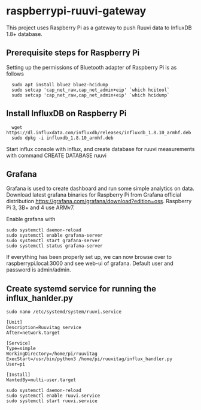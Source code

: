 # raspberrypi-ruuvi-gateway
This project uses Raspberry Pi as a gateway to push Ruuvi data to InfluxDB 1.8+ database.

## Prerequisite steps for Raspberry Pi
Setting up the permissions of Bluetooth adapter of Raspberry Pi is as follows
```shell
  sudo apt install bluez bluez-hcidump
  sudo setcap 'cap_net_raw,cap_net_admin+eip' `which hcitool`
  sudo setcap 'cap_net_raw,cap_net_admin+eip' `which hcidump`
```
## Install InfluxDB on Raspberry Pi
```shell
  wget https://dl.influxdata.com/influxdb/releases/influxdb_1.8.10_armhf.deb
  sudo dpkg -i influxdb_1.8.10_armhf.deb
```
Start influx console with influx, and create database for ruuvi measurements with command CREATE DATABASE ruuvi

## Grafana
Grafana is used to create dashboard and run some simple analytics on data. Download latest grafana binaries for Raspberry Pi from Grafana official distribution https://grafana.com/grafana/download?edition=oss. Raspberry Pi 3, 3B+ and 4 use ARMv7.

Enable grafana with
```
sudo systemctl daemon-reload
sudo systemctl enable grafana-server
sudo systemctl start grafana-server
sudo systemctl status grafana-server
```
If everything has been properly set up, we can now browse over to raspberrypi.local:3000 and see web-ui of grafana. Default user and password is admin/admin.

## Create systemd service for running the influx_hanlder.py

```
sudo nano /etc/systemd/system/ruuvi.service
```

```
[Unit]
Description=Ruuvitag service
After=network.target

[Service]
Type=simple
WorkingDirectory=/home/pi/ruuvitag
ExecStart=/usr/bin/python3 /home/pi/ruuvitag/influx_handler.py
User=pi

[Install]
WantedBy=multi-user.target
```
````
sudo systemctl daemon-reload
sudo systemctl enable ruuvi.service
sudo systemctl start ruuvi.service
````
